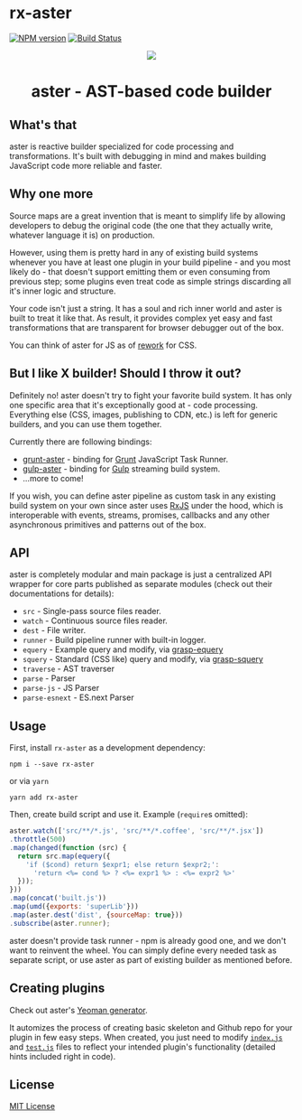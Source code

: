 # rx-aster
[![NPM version][npm-image]][npm-url]
[![Build Status][travis-image]][travis-url]

<p align="center">
  <img src="https://avatars2.githubusercontent.com/u/6579498?s=300" />
</p>

<h1 align="center">aster - AST-based code builder</h1>

## What's that

aster is reactive builder specialized for code processing and transformations. It's built with debugging in mind and makes building JavaScript code more reliable and faster.

## Why one more

Source maps are a great invention that is meant to simplify life by allowing developers to debug the original code (the one that they actually write, whatever language it is) on production.

However, using them is pretty hard in any of existing build systems whenever you have at least one plugin in your build pipeline - and you most likely do - that doesn't support emitting them or even consuming from previous step; some plugins even treat code as simple strings discarding all it's inner logic and structure.

Your code isn't just a string. It has a soul and rich inner world and aster is built to treat it like that. As result, it provides complex yet easy and fast transformations that are transparent for browser debugger out of the box.

You can think of aster for JS as of [rework](https://github.com/reworkcss/rework) for CSS.

## But I like X builder! Should I throw it out?

Definitely no! aster doesn't try to fight your favorite build system. It has only one specific area that it's exceptionally good at - code processing. Everything else (CSS, images, publishing to CDN, etc.) is left for generic builders, and you can use them together.

Currently there are following bindings:

 * [grunt-aster](https://github.com/asterjs/grunt-aster) - binding for [Grunt](http://gruntjs.com/) JavaScript Task Runner.
 * [gulp-aster](https://github.com/asterjs/gulp-aster) - binding for [Gulp](http://gulpjs.com/) streaming build system.
 * ...more to come!

If you wish, you can define aster pipeline as custom task in any existing build system on your own since aster uses [RxJS](http://reactive-extensions.github.io/RxJS/) under the hood, which is interoperable with events, streams, promises, callbacks and any other asynchronous primitives and patterns out of the box.

## API

aster is completely modular and main package is just a centralized API wrapper for core parts published as separate modules (check out their documentations for details):

* `src` - Single-pass source files reader.
* `watch` - Continuous source files reader.
* `dest` - File writer.
* `runner` - Build pipeline runner with built-in logger.
* `equery` - Example query and modify, via [grasp-equery](http://www.graspjs.com/docs/equery/)
* `squery` - Standard (CSS like) query and modify, via [grasp-squery](http://www.graspjs.com/docs/squery/)
* `traverse` - AST traverser
* `parse` - Parser
* `parse-js` - JS Parser
* `parse-esnext` - ES.next Parser

## Usage

First, install `rx-aster` as a development dependency:

```shell
npm i --save rx-aster
```

or via `yarn`

```shell
yarn add rx-aster
```

Then, create build script and use it. Example (`require`s omitted):

```javascript
aster.watch(['src/**/*.js', 'src/**/*.coffee', 'src/**/*.jsx'])
.throttle(500)
.map(changed(function (src) {
  return src.map(equery({
    'if ($cond) return $expr1; else return $expr2;':
      'return <%= cond %> ? <%= expr1 %> : <%= expr2 %>'
  }));
}))
.map(concat('built.js'))
.map(umd({exports: 'superLib'}))
.map(aster.dest('dist', {sourceMap: true}))
.subscribe(aster.runner);
```

aster doesn't provide task runner - npm is already good one, and we don't want to reinvent the wheel. You can simply define every needed task as separate script, or use aster as part of existing builder as mentioned before.

## Creating plugins

Check out aster's [Yeoman generator](https://github.com/asterjs/generator-aster).

It automizes the process of creating basic skeleton and Github repo for your plugin in few easy steps. When created, you just need to modify [`index.js`](https://github.com/asterjs/generator-aster/blob/master/app/templates/index.js) and [`test.js`](https://github.com/asterjs/generator-aster/blob/master/app/templates/test/test.js) files to reflect your intended plugin's functionality (detailed hints included right in code).

## License

[MIT License](http://en.wikipedia.org/wiki/MIT_License)

[npm-url]: https://npmjs.org/package/aster
[npm-image]: https://badge.fury.io/js/aster.png

[travis-url]: http://travis-ci.org/asterjs/aster
[travis-image]: https://secure.travis-ci.org/asterjs/aster.png?branch=master
